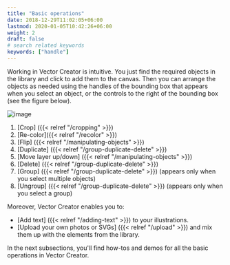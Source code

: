 ```yaml
---
title: "Basic operations"
date: 2018-12-29T11:02:05+06:00
lastmod: 2020-01-05T10:42:26+06:00
weight: 2
draft: false
# search related keywords
keywords: ["handle"]
---
```



Working in Vector Creator is intuitive. You just find the required objects in the library and click to add them to the canvas. Then you can arrange the objects as needed using the handles of the bounding box that appears when you select an object, or the controls to the right of the bounding box (see the figure below).

![image](/images/buttonsmenu.png)

1. [Crop] ({{< relref "/cropping" >}})
2. [Re-color]({{< relref "/recolor" >}})
3. [Flip] ({{< relref "/manipulating-objects" >}})
4. [Duplicate] ({{< relref "/group-duplicate-delete" >}})
5. [Move layer up/down] ({{< relref "/manipulating-objects" >}})
6. [Delete] ({{< relref "/group-duplicate-delete" >}})
7. [Group] ({{< relref "/group-duplicate-delete" >}}) (appears only when you select multiple objects)
8. [Ungroup] ({{< relref "/group-duplicate-delete" >}}) (appears only when you select a group)

Moreover, Vector Creator enables you to: 

* [Add text] ({{< relref "/adding-text" >}}) to your illustrations.
* [Upload your own photos or SVGs] ({{< relref "/upload" >}}) and mix them up with the elements from the library.

In the next subsections, you'll find how-tos and demos for all the basic operations in Vector Creator.